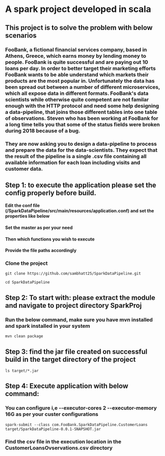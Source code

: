 # A spark project developed in scala
## This project is to solve the problem with below scenarios
### FooBank, a fictional financial services company, based in Athens, Greece, which earns money by lending money to people. FooBank is quite successful and are paying out 10 loans per day. In order to better target their marketing efforts FooBank wants to be able understand which markets their products are the most popular in. Unfortunately the data has been spread out between a number of different microservices, which all expose data in different formats. FooBank's data scientists while otherwise quite competent are not familar enough with the HTTP protocol and need some help designing a data-pipeline, that joins those different tables into one table of observations. Steven who has been working at FooBank for a long time tells you that some of the status fields were broken during 2018 because of a bug.

### They are now asking you to design a data-pipeline to process and prepare the data for the data-scientists. They expect that the result of the pipeline is a single .csv file containing all available information for each loan including visits and customer data.

## Step 1: to execute the application please set the config properly before build.
#### Edit the conf file (/SparkDataPipeline/src/main/resources/application.conf) and set the properties like below
#### Set the master as per your need
#### Then which functions you wish to execute
#### Provide the file paths accordingly

### Clone the project
```
git clone https://github.com/sambhatt25/SparkDataPipeline.git

cd SparkDataPipeline
```

## Step 2: To start with: please extract the module and navigate to project directory SparkProj
### Run the below command, make sure you have mvn installed and spark installed in your system
```
mvn clean package
```

## Step 3: find the jar file created on successful build in the target directory of the project
```
ls target/*.jar
```

## Step 4: Execute application with below command: 
### You can configure i,e --executor-cores 2 --executor-memory 16G as per your custer configurations 
```
spark-submit --class com.FooBank.SparkDataPipeline.CustomerLoans target/SparkDataPipeline-0.0.1-SNAPSHOT.jar
```

### Find the csv file in the execution location in the CustomerLoansOvservations.csv directory

